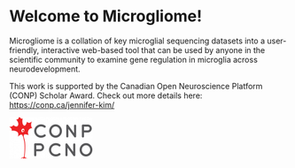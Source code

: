 # Welcome to Microgliome!

Microgliome is a collation of key microglial sequencing datasets into a user-friendly, interactive web-based tool that can be used by anyone in the scientific community to examine gene regulation in microglia across neurodevelopment.

This work is supported by the Canadian Open Neuroscience Platform (CONP) Scholar Award.
Check out more details here: https://conp.ca/jennifer-kim/


![alt text](https://github.com/ciernialab/Microgliome/blob/main/CONP_logo.png?raw=true)
